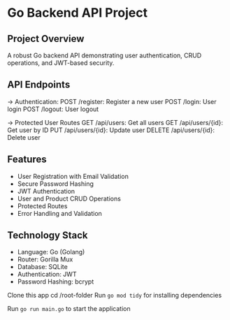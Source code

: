 # Go Backend API Project

## Project Overview
A robust Go backend API demonstrating user authentication, CRUD operations, and JWT-based security.

## API Endpoints

-> Authentication: 
POST /register: Register a new user
POST /login: User login
POST /logout: User logout

-> Protected User Routes
GET /api/users: Get all users
GET /api/users/{id}: Get user by ID
PUT /api/users/{id}: Update user
DELETE /api/users/{id}: Delete user


## Features
- User Registration with Email Validation
- Secure Password Hashing
- JWT Authentication
- User and Product CRUD Operations
- Protected Routes
- Error Handling and Validation

## Technology Stack
- Language: Go (Golang)
- Router: Gorilla Mux
- Database: SQLite
- Authentication: JWT
- Password Hashing: bcrypt


Clone this app
cd /root-folder
Run `go mod tidy` for installing dependencies

Run `go run main.go` to start the application


